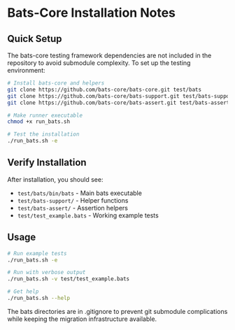 # Bats-Core Installation Notes

## Quick Setup

The bats-core testing framework dependencies are not included in the repository to avoid submodule complexity. To set up the testing environment:

```bash
# Install bats-core and helpers
git clone https://github.com/bats-core/bats-core.git test/bats
git clone https://github.com/bats-core/bats-support.git test/bats-support
git clone https://github.com/bats-core/bats-assert.git test/bats-assert

# Make runner executable
chmod +x run_bats.sh

# Test the installation
./run_bats.sh -e
```

## Verify Installation

After installation, you should see:
- `test/bats/bin/bats` - Main bats executable
- `test/bats-support/` - Helper functions
- `test/bats-assert/` - Assertion helpers
- `test/test_example.bats` - Working example tests

## Usage

```bash
# Run example tests
./run_bats.sh -e

# Run with verbose output
./run_bats.sh -v test/test_example.bats

# Get help
./run_bats.sh --help
```

The bats directories are in .gitignore to prevent git submodule complications while keeping the migration infrastructure available.
